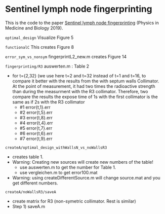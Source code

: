 # Sentinel lymph node fingerprinting
This is the code to the paper [Sentinel lymph node fingerprinting](http://iopscience.iop.org/10.1088/1361-6) (Physics in Medicine and Biology 2019).


`optimal_design`
Visualize Figure 5

`functionalC`
This creates Figure 8 

`error_sym_vs_nonsym`
fingerprintL2_new.m creates Figure 14

`fingerprinting/R3`
auswerten.m : Table 2
* for t={2,32} (we use here t=2 and t=32 instead of t=1 and t=16, to compare it better with the results from the with septum walls Collimator. At the point of measurement, it had two times the radioactive strength than during the measurment with the R3 collimator. Therefore, two compare the results the expose time of 1s with the first collimator is the same as if 2s with the R3 collimator
	* #1 error{t,1}.err
	* #2 error{t,5}.err
	* #3 error{t,8}.err
	* #4 error{t,4}.err
	* #5 error{t,7}.err
	* #6 error{t,6}.err
	* #7 error{t,9}.err

`createA/optimal_design_withWallsN_vs_noWallsR3`
* creates table 1. 
* Warning: Creating new sources will create new numbers of the table!
    * use auswerten.m to get the number for Table 1.
    * use vergleichen.m to get error100.mat
* Warning: using createDifferentSource.m will change source.mat and you get different numbers.


`createA/noWallsR3/saveA`
* create matrix for R3 (non-symetric collimator. Rest is similar)
* Step 1) saveA.m

